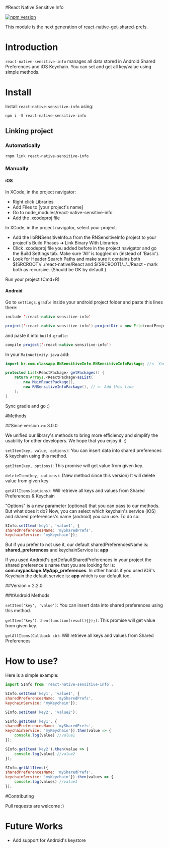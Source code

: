 #React Native Sensitive Info

[![npm version](https://badge.fury.io/js/react-native-sensitive-info.svg)](https://badge.fury.io/js/react-native-sensitive-info)

This module is the next generation of [react-native-get-shared-prefs](https://www.npmjs.com/package/react-native-get-shared-prefs).

# Introduction

`react-native-sensitive-info` manages all data stored in Android Shared Preferences and iOS Keychain. You can set and get all key/value using simple methods.

# Install

Install `react-native-sensitive-info` using:

``npm i -S react-native-sensitive-info``

## Linking project

### Automatically

`rnpm link react-native-sensitive-info`

### Manually

#### iOS

In XCode, in the project navigator:

* Right click Libraries
* Add Files to [your project's name]
* Go to node_modules/react-native-sensitive-info
* Add the .xcodeproj file

In XCode, in the project navigator, select your project.

* Add the libRNSensitiveInfo.a from the RNSensitiveInfo project to your project's Build Phases ➜ Link Binary With Libraries
* Click .xcodeproj file you added before in the project navigator and go the Build Settings tab. Make sure 'All' is toggled on (instead of 'Basic').
* Look for Header Search Paths and make sure it contains both $(SRCROOT)/../react-native/React and $(SRCROOT)/../../React - mark both as recursive. (Should be OK by default.)

Run your project (Cmd+R)

#### Android

Go to `settings.gradle` inside your android project folder and paste this lines there:

```java
include ':react-native-sensitive-info'

project(':react-native-sensitive-info').projectDir = new File(rootProject.projectDir, '../node_modules/react-native-sensitive-info/android')
```

and paste it into `build.gradle`:

```java
compile project(':react-native-sensitive-info')
```

In your `MainActivity.java` add:
```java
import br.com.classapp.RNSensitiveInfo.RNSensitiveInfoPackage; //<- You must import this

protected List<ReactPackage> getPackages() {
    return Arrays.<ReactPackage>asList(
        new MainReactPackage(),
        new RNSensitiveInfoPackage(), // <- Add this line
    );
}
```

Sync gradle and go :)

#Methods

##Since version >= 3.0.0

We unified our library's methods to bring more efficiency and simplify the usability for other developers. We hope that you enjoy it. :)

`setItem(key, value, options)`: You can insert data into shared preferences & keychain using this method.

`getItem(key, options)`: This promise will get value from given key.

`deleteItem(key, options)`: (New method since this version) It will delete value from given key

`getAllItems(options)`: Will retrieve all keys and values from Shared Preferences & Keychain

"Options" is a new parameter (optional) that you can pass to our methods. But what does it do? Now, you can select which keychain's service (iOS) and shared preferences's name (android) you can use. To do so:

```javascript
SInfo.setItem('key1', 'value1', {
sharedPreferencesName: 'mySharedPrefs',
keychainService: 'myKeychain'});
```

But if you prefer to not use it, our default sharedPreferencesName is: **shared_preferences** and keychainService is: **app**

If you used Android's getDefaultSharedPreferences in your project the shared preference's name that you are looking for is: **com.mypackage.MyApp_preferences**. In other hands if you used iOS's Keychain the default service is: **app** which is our default too.

##Version = 2.2.0

###Android Methods

`setItem('key', 'value')`: You can insert data into shared preferences using this method.

`getItem('key').then(function(result){});)`: This promise will get value from given key.

`getAllItems(Callback cb)`: Will retrieve all keys and values from Shared Preferences

# How to use?

Here is a simple example:

```javascript
import SInfo from 'react-native-sensitive-info';

SInfo.setItem('key1', 'value1', {
sharedPreferencesName: 'mySharedPrefs',
keychainService: 'myKeychain'});

SInfo.setItem('key2', 'value2');

SInfo.getItem('key1', {
sharedPreferencesName: 'mySharedPrefs',
keychainService: 'myKeychain'}).then(value => {
    console.log(value) //value1
});

SInfo.getItem('key2').then(value => {
    console.log(value) //value2
});

SInfo.getAllItems({
sharedPreferencesName: 'mySharedPrefs',
keychainService: 'myKeychain'}).then(values => {
    console.log(values) //value1
});

```
#Contributing

Pull requests are welcome :)

# Future Works

  * Add support for Android's keystore
